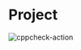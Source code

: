 # Project
![cppcheck-action](https://github.com/Adarak11/Project/workflows/cppcheck-action/badge.svg)
